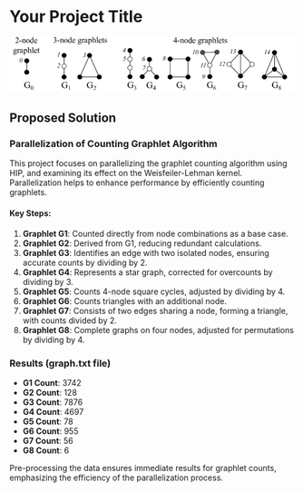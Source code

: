 # Your Project Title

![Project Logo](images/graphlets.png)

## Proposed Solution

### Parallelization of Counting Graphlet Algorithm

This project focuses on parallelizing the graphlet counting algorithm using HIP, and examining its effect on the Weisfeiler-Lehman kernel. Parallelization helps to enhance performance by efficiently counting graphlets.

#### Key Steps:
1. **Graphlet G1**: Counted directly from node combinations as a base case.
2. **Graphlet G2**: Derived from G1, reducing redundant calculations.
3. **Graphlet G3**: Identifies an edge with two isolated nodes, ensuring accurate counts by dividing by 2.
4. **Graphlet G4**: Represents a star graph, corrected for overcounts by dividing by 3.
5. **Graphlet G5**: Counts 4-node square cycles, adjusted by dividing by 4.
6. **Graphlet G6**: Counts triangles with an additional node.
7. **Graphlet G7**: Consists of two edges sharing a node, forming a triangle, with counts divided by 2.
8. **Graphlet G8**: Complete graphs on four nodes, adjusted for permutations by dividing by 4.

### Results (graph.txt file)
- **G1 Count**: 3742
- **G2 Count**: 128
- **G3 Count**: 7876
- **G4 Count**: 4697
- **G5 Count**: 78
- **G6 Count**: 955
- **G7 Count**: 56
- **G8 Count**: 6

Pre-processing the data ensures immediate results for graphlet counts, emphasizing the efficiency of the parallelization process.
